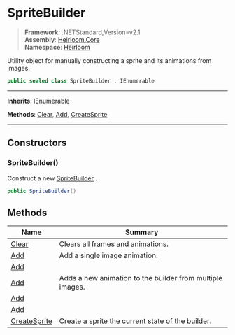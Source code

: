 # SpriteBuilder

> **Framework**: .NETStandard,Version=v2.1  
> **Assembly**: [Heirloom.Core][0]  
> **Namespace**: [Heirloom][0]  

Utility object for manually constructing a sprite and its animations from images.

```cs
public sealed class SpriteBuilder : IEnumerable
```

--------------------------------------------------------------------------------

**Inherits**: IEnumerable

**Methods**: [Clear][1], [Add][2], [CreateSprite][3]

--------------------------------------------------------------------------------

## Constructors

### SpriteBuilder()

Construct a new [SpriteBuilder][4] .

```cs
public SpriteBuilder()
```

## Methods

| Name              | Summary                                                   |
|-------------------|-----------------------------------------------------------|
| [Clear][1]        | Clears all frames and animations.                         |
| [Add][2]          | Add a single image animation.                             |
| [Add][2]          |                                                           |
| [Add][2]          | Adds a new animation to the builder from multiple images. |
| [Add][2]          |                                                           |
| [Add][2]          |                                                           |
| [CreateSprite][3] | Create a sprite the current state of the builder.         |

[0]: ..\Heirloom.Core.md
[1]: Heirloom.SpriteBuilder.Clear.md
[2]: Heirloom.SpriteBuilder.Add.md
[3]: Heirloom.SpriteBuilder.CreateSprite.md
[4]: Heirloom.SpriteBuilder.md
